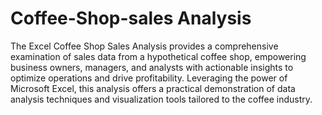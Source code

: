 # Coffee-Shop-sales Analysis

The Excel Coffee Shop Sales Analysis provides a comprehensive examination of sales data from a hypothetical coffee shop, empowering business owners, managers, and analysts with actionable insights to optimize operations and drive profitability. Leveraging the power of Microsoft Excel, this analysis offers a practical demonstration of data analysis techniques and visualization tools tailored to the coffee industry.
